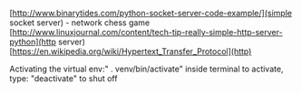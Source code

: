 [http://www.binarytides.com/python-socket-server-code-example/](simple socket server) - network chess game
[http://www.linuxjournal.com/content/tech-tip-really-simple-http-server-python](http server)
[https://en.wikipedia.org/wiki/Hypertext_Transfer_Protocol](http)


Activating the virtual env:" . venv/bin/activate" inside terminal to activate,
                      type: "deactivate" to shut off
